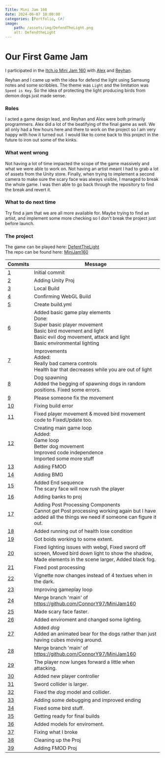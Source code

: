```yaml
---
Title: Mini Jam 160
date: 2024-06-07 18:00:00
categories: [Portfolio, C#]
image:
    path: /assets/img/DefendTheLight.png
    alt: DefendtheLight
---
```

# Our First Game Jam
I participated in the [Itch.io Mini Jam 160](https://itch.io/jam/mini-jam-160-light) with [Alex](https://github.com/AlexMollard) and [Reyhan](https://github.com/Dyfust).

Reyhan and I came up with the idea for defend the light using Samsung notes and some scribbles. The theme was `Light` and the limitation was `Speed is Key`. So the idea of protecting the light producing birds from demon dogs just made sense.

### Roles
I acted a game design lead, and Reyhan and Alex were both primarily programmers. Alex did a lot of the beatifying of the final game as well. We all only had a few hours here and there to work on the project so I am very happy with how it turned out. I would like to come back to this project in the future to iron out some of the kinks.

### What went wrong
Not having a lot of time impacted the scope of the game massively and what we were able to work on. Not having an artist meant I had to grab a lot of assets from the Unity store. Finally, when trying to implement a second camera to make sure the scary face was always visible, I managed to break the whole game. I was then able to go back through the repository to find the break and revert it.

### What to do next time
Try find a jam that we are all more available for. Maybe trying to find an artist, and implement some more checking so I don't break the project just before launch.

### The project
The game can be played here: [DefentTheLight](https://connory97.itch.io/lightjam)
<br>
The repo can be found here: [MiniJam160](https://github.com/ConnorY97/MiniJam160)

|Commits|Message|
|-------|-------|
|[1](https://github.com/ConnorY97/MiniJam160/commit/551d4583bf52819943f29b1a06066f291ac9f3c3) | Initial commit|
|[2](https://github.com/ConnorY97/MiniJam160/commit/20e10822a85b58b79c33600232045158f0b30982) | Adding Unity Proj|
|[3](https://github.com/ConnorY97/MiniJam160/commit/52aceb2ac0161a73638c165971a61b74d4fa88d1) | Local Build|
|[4](https://github.com/ConnorY97/MiniJam160/commit/29f088fc3aba59c620e0866d6832d66f3e7a0350) | Confirming WebGL Build|
|[5](https://github.com/ConnorY97/MiniJam160/commit/9854836331a71f145a10b63f395f1a6cc5780fbe) | Create build.yml|
|[6](https://github.com/ConnorY97/MiniJam160/commit/1ee4bc7716a974467bf7041814b6189a54e9252d) | Added basic game play elements<br>Done:<br>Super basic player movement<br>Basic bird movement and light<br>Basic evil dog movement, attack and light<br>Basic environmental lighting|
|[7](https://github.com/ConnorY97/MiniJam160/commit/108619cdddec66e5538cf1bae686ab588324496e) | Improvements<br>Added:<br>Really bad camera controls<br>Health bar that decreases while you are out of light|
|[8](https://github.com/ConnorY97/MiniJam160/commit/009b50345655226638c550abcb058659c4149251) | Dog spawning<br>Added the begging of spawning dogs in random positions. Fixed some errors.|
|[9](https://github.com/ConnorY97/MiniJam160/commit/d1fb866140d8ba9c3ff4879a831907e0443e16bc) | Please someone fix the movement|
|[10](https://github.com/ConnorY97/MiniJam160/commit/e5604a00e06e8bf28b89a435f83ea9f7fe5c9ed5) | Fixing build error|
|[11](https://github.com/ConnorY97/MiniJam160/commit/421dc3a970b0d53c352eead5bf0aeac570801b46) | Fixed player movement & moved bird movement code to FixedUpdate too.|
|[12](https://github.com/ConnorY97/MiniJam160/commit/ee90d6f91bb6ce5f5f1d276f91df540e98cb02e0) | Creating main game loop<br>Added:<br>Game loop<br>Better dog movement<br>Improved code independence<br>Imported some more stuff|
|[13](https://github.com/ConnorY97/MiniJam160/commit/0487f2036214c5a4dc6cbb8dcc945ede8dc5b270) | Adding FMOD|
|[14](https://github.com/ConnorY97/MiniJam160/commit/75a5388fb0496d683e6ebd28d3c87dd509de96be) | Adding BMG|
|[15](https://github.com/ConnorY97/MiniJam160/commit/c4265616298914c7f53fc7be6499bbff67fa7724) | Added End sequence<br>The scary face will now rush the player|
|[16](https://github.com/ConnorY97/MiniJam160/commit/8c2c81cd50257a938b8a07a101152cb135a1a176) | Adding banks to proj|
|[17](https://github.com/ConnorY97/MiniJam160/commit/4b05d08c80753a1d430e0744b3085eadfef17a6a) | Adding Post Processing Components<br>Cannot get Post processing working again but I have added all the things we need if someone can figure it out.|
|[18](https://github.com/ConnorY97/MiniJam160/commit/b801971470513f131cdfac07f573eee3579314d3) | Added running out of health lose condition|
|[19](https://github.com/ConnorY97/MiniJam160/commit/c84113384af79b1a55191b1aa641b7e826bac0cb) | Got boids working to some extent.|
|[20](https://github.com/ConnorY97/MiniJam160/commit/e5e3a2fa9d28e9fbfefe0f8174fd3d9cdbea44cc) | Fixed lighting issues with webgl, Fixed sword off screen, Moved bird down light to show the shadow, Made elements in the scene larger, Added black fog.|
|[21](https://github.com/ConnorY97/MiniJam160/commit/fd227bedde6ca6e2af9c293b9e72fb8bbdfade98) | Fixed post processing|
|[22](https://github.com/ConnorY97/MiniJam160/commit/d0582110f78f735aef50992cea4b7ba36ce94520) | Vignette now changes instead of 4 textues when in the dark.|
|[23](https://github.com/ConnorY97/MiniJam160/commit/33e1a03fdf90181ce822a424bbb09cb91171fc48) | Improving gameplay loop|
|[24](https://github.com/ConnorY97/MiniJam160/commit/f0af35868744141b0d364b59a952608207677492) | Merge branch 'main' of https://github.com/ConnorY97/MiniJam160|
|[25](https://github.com/ConnorY97/MiniJam160/commit/e4b347b86e1cffae47d6c91274311166472ecaf0) | Made scary face faster.|
|[26](https://github.com/ConnorY97/MiniJam160/commit/9aad9ae4edde992a391a9e9b0858c955b55b77b1) | Added enviroment and changed some lighting.|
|[27](https://github.com/ConnorY97/MiniJam160/commit/ad9dae4f3d24bac7d3189ee5631703356129c9cb) | Added *dog*<br>Added an animated bear for the dogs rather than just having cubes moving around.|
|[28](https://github.com/ConnorY97/MiniJam160/commit/13c311ff45815fd1eff9bd052a83e42e20e072e5) | Merge branch 'main' of https://github.com/ConnorY97/MiniJam160|
|[29](https://github.com/ConnorY97/MiniJam160/commit/9e008f3b7f90145b3eabdde24b2fe592996fe172) | The player now lunges forward a little when attacking.|
|[30](https://github.com/ConnorY97/MiniJam160/commit/4ded5795cdea0f9af2d30e997a867e0c072c2c94) | Added new player controller|
|[31](https://github.com/ConnorY97/MiniJam160/commit/eb995ec72dc485ceca5c436a73f613b1bade6be0) | Sword collider is larger.|
|[32](https://github.com/ConnorY97/MiniJam160/commit/0f45128dfe7bff2dd60faddfa8879203393ce721) | Fixed the *dog* model and collider.|
|[33](https://github.com/ConnorY97/MiniJam160/commit/0b513466f13f684120df47530c0547093b1f9d72) | Adding some debugging and improved ending|
|[34](https://github.com/ConnorY97/MiniJam160/commit/14201dc46c33fe49d4f779b9a5c1360a02798725) | Fixed some bird stuff.|
|[35](https://github.com/ConnorY97/MiniJam160/commit/d045891e69117c785d13bb01b2cf8f4b191ddbb7) | Getting ready for final builds|
|[36](https://github.com/ConnorY97/MiniJam160/commit/916fcd3a0404981966ed56ac0986fbfce4e0101f) | Added models for enviroment.|
|[37](https://github.com/ConnorY97/MiniJam160/commit/a533ae9f3659261a76d9f3147774950cbb3c126d) | Fixing what I broke|
|[38](https://github.com/ConnorY97/MiniJam160/commit/e18039603d29046280f9a779b3df52e5eb670304) | Cleaning up the Proj|
|[39](https://github.com/ConnorY97/MiniJam160/commit/bf215da775e298ba3f2d78ca7413e71375b310d9) | Adding FMOD Proj|